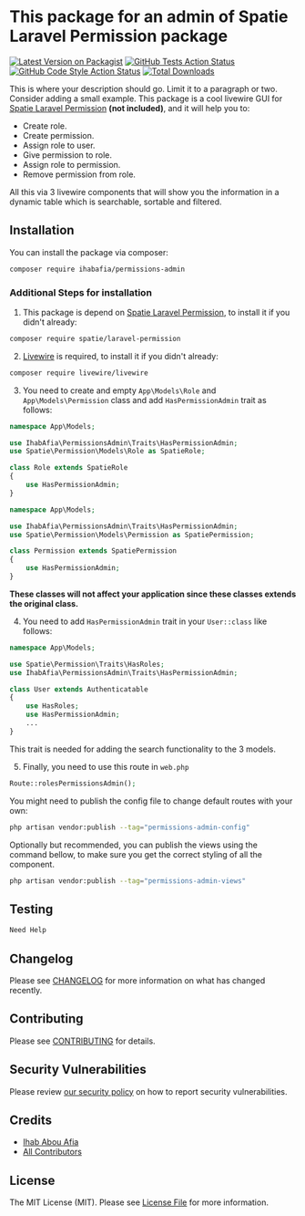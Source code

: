 # This package for an admin of Spatie Laravel Permission package

[![Latest Version on Packagist](https://img.shields.io/packagist/v/ihabafia/permissions-admin.svg?style=flat-square)](https://packagist.org/packages/ihabafia/permissions-admin)
[![GitHub Tests Action Status](https://img.shields.io/github/actions/workflow/status/ihabafia/permissions-admin/run-tests.yml?branch=main&label=tests&style=flat-square)](https://github.com/ihabafia/permissions-admin/actions?query=workflow%3Arun-tests+branch%3Amain)
[![GitHub Code Style Action Status](https://img.shields.io/github/actions/workflow/status/ihabafia/permissions-admin/fix-php-code-style-issues.yml?branch=main&label=code%20style&style=flat-square)](https://github.com/ihabafia/permissions-admin/actions?query=workflow%3A"Fix+PHP+code+style+issues"+branch%3Amain)
[![Total Downloads](https://img.shields.io/packagist/dt/ihabafia/permissions-admin.svg?style=flat-square)](https://packagist.org/packages/ihabafia/permissions-admin)

This is where your description should go. Limit it to a paragraph or two. Consider adding a small example.
This package is a cool livewire GUI for [Spatie Laravel Permission](https://github.com/spatie/laravel-permission) **(not included)**, and it will help you to:
- Create role.
- Create permission.
- Assign role to user.
- Give permission to role.
- Assign role to permission.
- Remove permission from role.

All this via 3 livewire components that will show you the information in a dynamic table which is searchable, sortable and filtered.

## Installation

You can install the package via composer:

```bash
composer require ihabafia/permissions-admin
```

### Additional Steps for installation
1. This package is depend on [Spatie Laravel Permission](https://github.com/spatie/laravel-permission), to install it if you didn't already:
```bash
composer require spatie/laravel-permission
```
2. [Livewire](https://github.com/livewire/livewire) is required, to install it if you didn't already:
```bash
composer require livewire/livewire 
```
3. You need to create and empty ```App\Models\Role``` and ```App\Models\Permission``` class and add ```HasPermissionAdmin``` trait as follows:
```php
namespace App\Models;

use IhabAfia\PermissionsAdmin\Traits\HasPermissionAdmin;
use Spatie\Permission\Models\Role as SpatieRole;

class Role extends SpatieRole
{
    use HasPermissionAdmin;
}

````
```php
namespace App\Models;

use IhabAfia\PermissionsAdmin\Traits\HasPermissionAdmin;
use Spatie\Permission\Models\Permission as SpatiePermission;

class Permission extends SpatiePermission
{
    use HasPermissionAdmin;
}
````
**These classes will not affect your application since these classes extends the original class.**

4. You need to add ```HasPermissionAdmin``` trait in your ```User::class``` like follows:
```php
namespace App\Models;

use Spatie\Permission\Traits\HasRoles;
use IhabAfia\PermissionsAdmin\Traits\HasPermissionAdmin;

class User extends Authenticatable
{
    use HasRoles;
    use HasPermissionAdmin;
    ...
}
````
This trait is needed for adding the search functionality to the 3 models.

5. Finally, you need to use this route in ```web.php```
```php
Route::rolesPermissionsAdmin();
```

You might need to publish the config file to change default routes with your own:

```bash
php artisan vendor:publish --tag="permissions-admin-config"
```

Optionally but recommended, you can publish the views using the command bellow, to make sure you get the correct styling of all the component.

```bash
php artisan vendor:publish --tag="permissions-admin-views"
```

## Testing

```bash
Need Help
```

## Changelog

Please see [CHANGELOG](CHANGELOG.md) for more information on what has changed recently.

## Contributing

Please see [CONTRIBUTING](CONTRIBUTING.md) for details.

## Security Vulnerabilities

Please review [our security policy](../../security/policy) on how to report security vulnerabilities.

## Credits

- [Ihab Abou Afia](https://github.com/Ihabafia)
- [All Contributors](../../contributors)

## License

The MIT License (MIT). Please see [License File](LICENSE.md) for more information.
